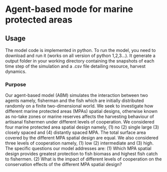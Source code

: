 # Agent-based mode for marine protected areas

## Usage
The model code is implemented in python. To run the model, you need to download and run it (works on all version of python 1,2,3...). It generate a output folder in your working directory containing the snapshots of each time step of the simulation and a .csv file detailing resource, harvest dynamics. 

### **Purpose**
Our agent-based model (ABM) simulates the interaction between two agents namely, fisherman and the fish which are initially distributed randomly on a finite two-dimensional world. We seek to investigate how different marine protected areas (MPAs) spatial designs, otherwise known as no-take zones or marine reserves affects the harvesting behaviour of artisanal fishermen under different levels of cooperation. We considered four marine protected area spatial design namely, (1) no (2) single large (3) closely spaced and (4) distantly spaced MPA. The total surface area covered by the different MPA spatial design are equal. We also considered three levels of cooperation namely, (1) low  (2) intermediate  and (3) high. The specific questions our model addresses are: (1) Which  MPA spatial design provides greatest protection to fish biomass and highest fish catch to fishermen. (2) What is the impact of different levels of cooperation on the conservation effects of the different MPA spatial design?




